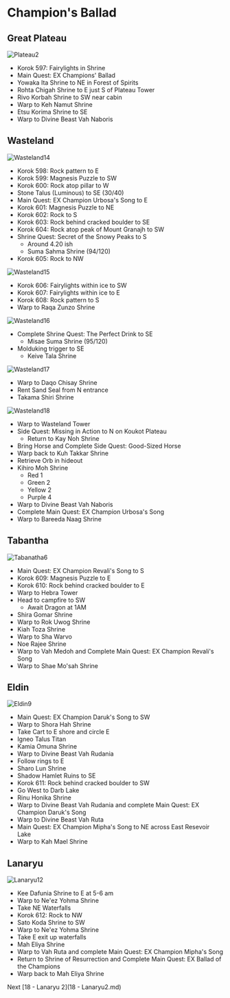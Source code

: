 # Champion's Ballad

## Great Plateau

![Plateau2](images/Plateau2.PNG)

* Korok 597: Fairylights in Shrine
* Main Quest: EX Champions' Ballad
* Yowaka Ita Shrine to NE in Forest of Spirits
* Rohta Chigah Shrine to E just S of Plateau Tower
* Rivo Korbah Shrine to SW near cabin
* Warp to Keh Namut Shrine
* Etsu Korima Shrine to SE
* Warp to Divine Beast Vah Naboris

## Wasteland

![Wasteland14](images/Wasteland14.PNG)

* Korok 598: Rock pattern to E
* Korok 599: Magnesis Puzzle to SW
* Korok 600: Rock atop pillar to W
* Stone Talus (Luminous) to SE (30/40)
* Main Quest: EX Champion Urbosa's Song to E
* Korok 601: Magnesis Puzzle to NE
* Korok 602: Rock to S
* Korok 603: Rock behind cracked boulder to SE
* Korok 604: Rock atop peak of Mount Granajh to SW
* Shrine Quest: Secret of the Snowy Peaks to S
  * Around 4.20 ish
  * Suma Sahma Shrine (94/120)
* Korok 605: Rock to NW

![Wasteland15](images/Wasteland15.PNG)

* Korok 606: Fairylights within ice to SW
* Korok 607: Fairylights within ice to E
* Korok 608: Rock pattern to S
* Warp to Raqa Zunzo Shrine

![Wasteland16](images/Wasteland16.PNG)

* Complete Shrine Quest: The Perfect Drink to SE
  * Misae Suma Shrine (95/120)
* Molduking trigger to SE
  * Keive Tala Shrine

![Wasteland17](images/Wasteland17.PNG)

* Warp to Daqo Chisay Shrine
* Rent Sand Seal from N entrance
* Takama Shiri Shrine

![Wasteland18](images/Wasteland18.PNG)

* Warp to Wasteland Tower
* Side Quest: Missing in Action to N on Koukot Plateau
  * Return to Kay Noh Shrine
* Bring Horse and Complete Side Quest: Good-Sized Horse
* Warp back to Kuh Takkar Shrine
* Retrieve Orb in hideout
* Kihiro Moh Shrine
  * Red 1
  * Green 2
  * Yellow 2
  * Purple 4
* Warp to Divine Beast Vah Naboris
* Complete Main Quest: EX Champion Urbosa's Song
* Warp to Bareeda Naag Shrine

## Tabantha

![Tabanatha6](images/Tabantha6.PNG)

* Main Quest: EX Champion Revali's Song to S
* Korok 609: Magnesis Puzzle to E
* Korok 610: Rock behind cracked boulder to E
* Warp to Hebra Tower
* Head to campfire to SW
  * Await Dragon at 1AM
* Shira Gomar Shrine
* Warp to Rok Uwog Shrine
* Kiah Toza Shrine
* Warp to Sha Warvo
* Noe Rajee Shrine
* Warp to Vah Medoh and Complete Main Quest: EX Champion Revali's Song
* Warp to Shae Mo'sah Shrine

## Eldin

![Eldin9](images/Eldin9.PNG)

* Main Quest: EX Champion Daruk's Song to SW
* Warp to Shora Hah Shrine
* Take Cart to E shore and circle E
* Igneo Talus Titan
* Kamia Omuna Shrine
* Warp to Divine Beast Vah Rudania
* Follow rings to E
* Sharo Lun Shrine
* Shadow Hamlet Ruins to SE
* Korok 611: Rock behind cracked boulder to SW
* Go West to Darb Lake
* Rinu Honika Shrine
* Warp to Divine Beast Vah Rudania and complete Main Quest: EX Champion Daruk's Song
* Warp to Divine Beast Vah Ruta
* Main Quest: EX Champion Mipha's Song to NE across East Resevoir Lake
* Warp to Kah Mael Shrine

## Lanaryu

![Lanaryu12](images/Lanaryu12.PNG)

* Kee Dafunia Shrine to E at 5-6 am
* Warp to Ne'ez Yohma Shrine
* Take NE Waterfalls
* Korok 612: Rock to NW
* Sato Koda Shrine to SW
* Warp to Ne'ez Yohma Shrine
* Take E exit up waterfalls
* Mah Eliya Shrine
* Warp to Vah Ruta and complete Main Quest: EX Champion Mipha's Song
* Return to Shrine of Resurrection and Complete Main Quest: EX Ballad of the Champions
* Warp back to Mah Eliya Shrine


Next [18 - Lanaryu 2](18 - Lanaryu2.md)
